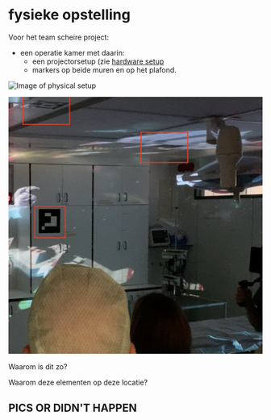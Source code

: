# fysieke opstelling

Voor het team scheire project:

- een operatie kamer met daarin:
	- een projectorsetup (zie [hardware setup](hardware_NL.md)
	- markers op beide muren en op het plafond.

![Image of physical setup](images/physical-scheme.jpg)

![Image of marker locations setup](images/markerloc.png)
		
Waarom is dit zo?

Waarom deze elementen op deze locatie?
 	 

## PICS OR DIDN'T HAPPEN 